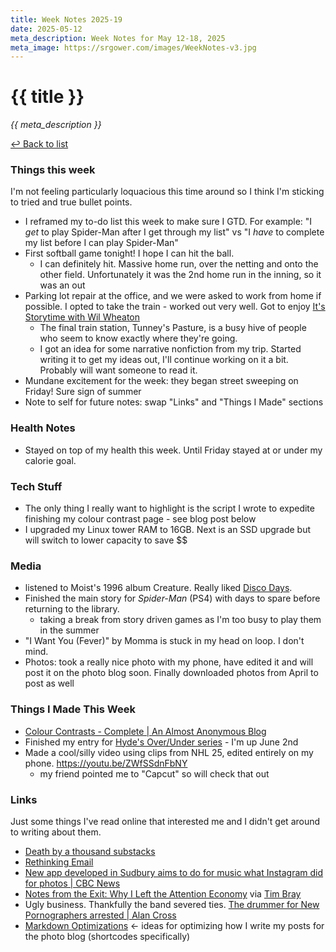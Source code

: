```yaml
---
title: Week Notes 2025-19
date: 2025-05-12
meta_description: Week Notes for May 12-18, 2025
meta_image: https://srgower.com/images/WeekNotes-v3.jpg
---
```


# {{ title }}

*{{ meta_description }}*

[↩ Back to list](/weeknotes/)

### Things this week 
I'm not feeling particularly loquacious this time around so I think I'm sticking to tried and true bullet points. 
- I reframed my to-do list this week to make sure I GTD. For example: "I *get* to play Spider-Man after I get through my list" vs "I *have* to complete my list before I can play Spider-Man"
- First softball game tonight! I hope I can hit the ball. 
	- I can definitely hit. Massive home run, over the netting and onto the other field. Unfortunately it was the 2nd home run in the inning, so it was an out
- Parking lot repair at the office, and we were asked to work from home if possible. I opted to take the train - worked out very well. Got to enjoy [It's Storytime with Wil Wheaton](https://wilwheaton.net/podcast/)
	- The final train station, Tunney's Pasture, is a busy hive of people who seem to know exactly where they're going.
	- I got an idea for some narrative nonfiction from my trip. Started writing it to get my ideas out, I'll continue working on it a bit. Probably will want someone to read it.
- Mundane excitement for the week: they began street sweeping on Friday! Sure sign of summer 
- Note to self for future notes: swap "Links" and "Things I Made" sections
### Health Notes
- Stayed on top of my health this week. Until Friday stayed at or under my calorie goal.
### Tech Stuff 
- The only thing I really want to highlight is the script I wrote to expedite finishing my colour contrast page - see blog post below 
- I upgraded my Linux tower RAM to 16GB. Next is an SSD upgrade but will switch to lower capacity to save \$\$
### Media 
- listened to Moist's 1996 album Creature. Really liked [Disco Days](https://app.crucialtracks.org/profile/srg/20250508).
- Finished the main story for *Spider-Man* (PS4) with days to spare before returning to the library. 
	- taking a break from story driven games as I'm too busy to play them in the summer 
- "I Want You (Fever)" by Momma is stuck in my head on loop. I don't mind.
- Photos: took a really nice photo with my phone, have edited it and will post it on the photo blog soon. Finally downloaded photos from April to post as well
### Things I Made This Week
- [Colour Contrasts - Complete | An Almost Anonymous Blog](https://lwgrs.bearblog.dev/colour-contrasts-complete/)
- Finished my entry for [Hyde's Over\/Under series](https://lazybea.rs/overunder/) - I'm up June 2nd
- Made a cool/silly video using clips from NHL 25, edited entirely on my phone. https://youtu.be/ZWfSSdnFbNY 
	- my friend pointed me to "Capcut" so will check that out
### Links 
Just some things I've read online that interested me and I didn't get around to writing about them.
- [Death by a thousand substacks](https://mail.bigdeskenergy.com/p/death-by-thousand-substacks)
- [Rethinking Email](https://appstories.net/episodes/392)
- [New app developed in Sudbury aims to do for music what Instagram did for photos \| CBC News](https://www.cbc.ca/news/canada/sudbury/music-app-coll-song-1.7527716)
- [Notes from the Exit: Why I Left the Attention Economy](https://www.joanwestenberg.com/notes-from-the-exit-why-i-left-the-attention-economy/) via <a href="https://www.tbray.org/ongoing/When/202x/2025/05/06/Long-Links" class="nametag">Tim Bray</a> 
- Ugly business. Thankfully the band severed ties. [The drummer for New Pornographers arrested | Alan Cross](https://www.ajournalofmusicalthings.com/the-drummer-for-new-pornographers-arrested/) 
- [Markdown Optimizations](https://anhvn.com/posts/2022/markdown-optimizations/) <- ideas for optimizing how I write my posts for the photo blog (shortcodes specifically)